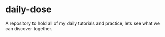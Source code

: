 # daily-dose
A repository to hold all of my daily tutorials and practice, lets see what we can discover together. 
